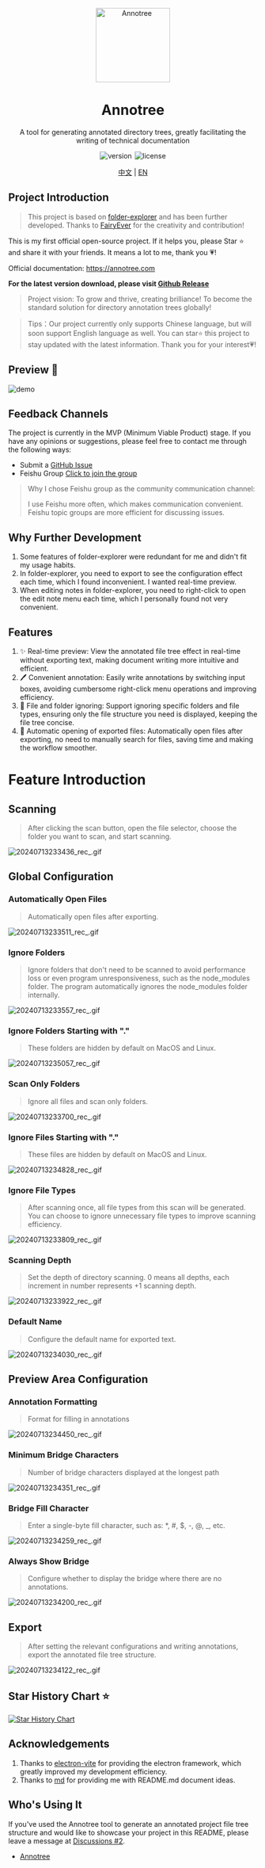 <p align="center">
 <img src="/resources/icon.png" width="32" alt="Annotree" style="width: 150px; height: 150px;">
</p>
<div align="center">
<h1>
Annotree
</h1>
</div>
<p align="center">A tool for generating annotated directory trees, greatly facilitating the writing of technical documentation</p>
<p align="center">
 <img  src="https://img.shields.io/github/v/tag/itchaox/annotree?label=version&color=90d799" alt="version" style="margin-right: 2px"/>
  <img src="https://img.shields.io/static/v1?label=license&message=MIT&color=blue" alt="license" />
</p>
<p align="center">
<a href="/README.md">中文</a> |
<a href="/README-EN.md">EN</a>
</p>

## Project Introduction

> This project is based on [folder-explorer](https://github.com/d2-projects/folder-explorer) and has been further developed. Thanks to [FairyEver](https://github.com/FairyEver) for the creativity and contribution!

This is my first official open-source project. If it helps you, please Star ⭐️ and share it with your friends. It means a lot to me, thank you 💗!

Official documentation: https://annotree.com

**For the latest version download, please visit [Github Release](https://github.com/itchaox/annotree/releases)**

> Project vision: To grow and thrive, creating brilliance! To become the standard solution for directory annotation trees globally!

> Tips：Our project currently only supports Chinese language, but will soon support English language as well. You can star⭐️ this project to stay updated with the latest information. Thank you for your interest💗!

## Preview 🎉

![demo](/resources/demo.gif)

## Feedback Channels

The project is currently in the MVP (Minimum Viable Product) stage. If you have any opinions or suggestions, please feel free to contact me through the following ways:

- Submit a [GitHub Issue](https://github.com/itchaox/annotree/issues)
- Feishu Group [Click to join the group](https://applink.feishu.cn/client/chat/chatter/add_by_link?link_token=e0aoc0d1-0df2-4cec-bb6f-97da6e754f5e)

> Why I chose Feishu group as the community communication channel:
>
> I use Feishu more often, which makes communication convenient.
> Feishu topic groups are more efficient for discussing issues.

## Why Further Development

1. Some features of folder-explorer were redundant for me and didn't fit my usage habits.
2. In folder-explorer, you need to export to see the configuration effect each time, which I found inconvenient. I wanted real-time preview.
3. When editing notes in folder-explorer, you need to right-click to open the edit note menu each time, which I personally found not very convenient.

## Features

1. ✨ Real-time preview: View the annotated file tree effect in real-time without exporting text, making document writing more intuitive and efficient.
2. 🖊 Convenient annotation: Easily write annotations by switching input boxes, avoiding cumbersome right-click menu operations and improving efficiency.
3. 🚫 File and folder ignoring: Support ignoring specific folders and file types, ensuring only the file structure you need is displayed, keeping the file tree concise.
4. 📂 Automatic opening of exported files: Automatically open files after exporting, no need to manually search for files, saving time and making the workflow smoother.

# Feature Introduction

## Scanning

> After clicking the scan button, open the file selector, choose the folder you want to scan, and start scanning.

![20240713233436_rec_.gif](https://itchao-1318613604.cos.ap-chengdu.myqcloud.com/20240713233436_rec_.gif)

## Global Configuration

### Automatically Open Files

> Automatically open files after exporting.

![20240713233511_rec_.gif](https://itchao-1318613604.cos.ap-chengdu.myqcloud.com/20240713233511_rec_.gif)

### Ignore Folders

> Ignore folders that don't need to be scanned to avoid performance loss or even program unresponsiveness, such as the node_modules folder. The program automatically ignores the node_modules folder internally.

![20240713233557_rec_.gif](https://itchao-1318613604.cos.ap-chengdu.myqcloud.com/20240713233557_rec_.gif)

### Ignore Folders Starting with "."

> These folders are hidden by default on MacOS and Linux.

![20240713235057_rec_.gif](https://itchao-1318613604.cos.ap-chengdu.myqcloud.com/20240713235057_rec_.gif)

### Scan Only Folders

> Ignore all files and scan only folders.

![20240713233700_rec_.gif](https://itchao-1318613604.cos.ap-chengdu.myqcloud.com/20240713233700_rec_.gif)

### Ignore Files Starting with "."

> These files are hidden by default on MacOS and Linux.

![20240713234828_rec_.gif](https://itchao-1318613604.cos.ap-chengdu.myqcloud.com/20240713234828_rec_.gif)

### Ignore File Types

> After scanning once, all file types from this scan will be generated. You can choose to ignore unnecessary file types to improve scanning efficiency.

![20240713233809_rec_.gif](https://itchao-1318613604.cos.ap-chengdu.myqcloud.com/20240713233809_rec_.gif)

### Scanning Depth

> Set the depth of directory scanning. 0 means all depths, each increment in number represents +1 scanning depth.

![20240713233922_rec_.gif](https://itchao-1318613604.cos.ap-chengdu.myqcloud.com/20240713233922_rec_.gif)

### Default Name

> Configure the default name for exported text.

![20240713234030_rec_.gif](https://itchao-1318613604.cos.ap-chengdu.myqcloud.com/20240713234030_rec_.gif)

## Preview Area Configuration

### Annotation Formatting

> Format for filling in annotations

![20240713234450_rec_.gif](https://itchao-1318613604.cos.ap-chengdu.myqcloud.com/20240713234450_rec_.gif)

### Minimum Bridge Characters

> Number of bridge characters displayed at the longest path

![20240713234351_rec_.gif](https://itchao-1318613604.cos.ap-chengdu.myqcloud.com/20240713234351_rec_.gif)

### Bridge Fill Character

> Enter a single-byte fill character, such as: \*, #, $, -, @, \_, etc.

![20240713234259_rec_.gif](https://itchao-1318613604.cos.ap-chengdu.myqcloud.com/20240713234259_rec_.gif)

### Always Show Bridge

> Configure whether to display the bridge where there are no annotations.

![20240713234200_rec_.gif](https://itchao-1318613604.cos.ap-chengdu.myqcloud.com/20240713234200_rec_.gif)

## Export

> After setting the relevant configurations and writing annotations, export the annotated file tree structure.

![20240713234122_rec_.gif](https://itchao-1318613604.cos.ap-chengdu.myqcloud.com/20240713234122_rec_.gif)

## Star History Chart ⭐️

[![Star History Chart](https://api.star-history.com/svg?repos=itchaox/annotree&type=Date)](https://star-history.com/#itchaox/annotree&Date)

## Acknowledgements

1. Thanks to [electron-vite](https://github.com/alex8088/electron-vite) for providing the electron framework, which greatly improved my development efficiency.
2. Thanks to [md](https://github.com/doocs/md) for providing me with README.md document ideas.

## Who's Using It

If you've used the Annotree tool to generate an annotated project file tree structure and would like to showcase your project in this README, please leave a message at [Discussions #2](https://github.com/itchaox/annotree/discussions/2).

- [Annotree](https://github.com/itchaox/annotree)
